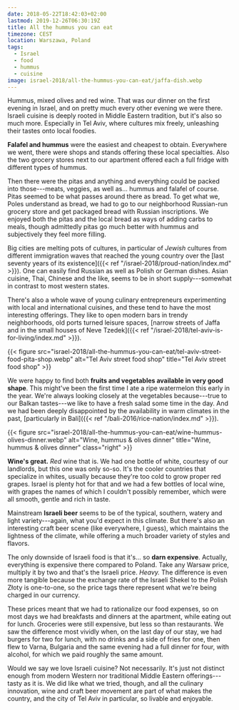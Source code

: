 ```yaml
---
date: 2018-05-22T18:42:03+02:00
lastmod: 2019-12-26T06:30:19Z
title: All the hummus you can eat
timezone: CEST
location: Warszawa, Poland
tags:
  - Israel
  - food
  - hummus
  - cuisine
image: israel-2018/all-the-hummus-you-can-eat/jaffa-dish.webp
---
```


Hummus, mixed olives and red wine. That was our dinner on the first evening in Israel, and on pretty much every other evening we were there. Israeli cuisine is deeply rooted in Middle Eastern tradition, but it's also so much more. Especially in Tel Aviv, where cultures mix freely, unleashing their tastes onto local foodies.

<!--more-->

**Falafel and hummus** were the easiest and cheapest to obtain. Everywhere we went, there were shops and stands offering these local specialties. Also the two grocery stores next to our apartment offered each a full fridge with different types of hummus.

Then there were the pitas and anything and everything could be packed into those---meats, veggies, as well as... hummus and falafel of course. Pitas seemed to be what passes around there as bread. To get what we, Poles understand as bread, we had to go to our neighborhood Russian-run grocery store and get packaged bread with Russian inscriptions. We enjoyed both the pitas and the local bread as ways of adding carbs to meals, though admittedly pitas go much better with hummus and subjectively they feel more filling.

Big cities are melting pots of cultures, in particular of *Jewish* cultures from different immigration waves that reached the young country over the [last seventy years of its existence]({{< ref "/israel-2018/proud-nation/index.md" >}}). One can easily find Russian as well as Polish or German dishes. Asian cuisine, Thai, Chinese and the like, seems to be in short supply---somewhat in contrast to most western states.

There's also a whole wave of young culinary entrepreneurs experimenting with local and international cuisines, and these tend to have the most interesting offerings. They like to open modern bars in trendy neighborhoods, old ports turned leisure spaces, [narrow streets of Jaffa and in the small houses of Neve Tzedek]({{< ref "/israel-2018/tel-aviv-is-for-living/index.md" >}}).

{{< figure src="israel-2018/all-the-hummus-you-can-eat/tel-aviv-street-food-pita-shop.webp" alt="Tel Aviv street food shop" title="Tel Aviv street food shop" >}}

We were happy to find both **fruits and vegetables available in very good shape**. This might've been the first time I ate a ripe watermelon this early in the year. We're always looking closely at the vegetables because---true to our Balkan tastes---we like to have a fresh salad some time in the day. And we had been deeply disappointed by the availability in warm climates in the past, [particularly in Bali]({{< ref "/bali-2016/rice-nation/index.md" >}}).

{{< figure src="israel-2018/all-the-hummus-you-can-eat/wine-hummus-olives-dinner.webp" alt="Wine, hummus & olives dinner" title="Wine, hummus & olives dinner" class="right" >}}

**Wine's great.** *Red* wine that is. We had one bottle of white, courtesy of our landlords, but this one was only so-so. It's the cooler countries that specialize in whites, usually because they're too cold to grow proper red grapes. Israel is plenty hot for that and we had a few bottles of local wine, with grapes the names of which I couldn't possibly remember, which were all smooth, gentle and rich in taste.

Mainstream **Israeli beer** seems to be of the typical, southern, watery and light variety---again, what you'd expect in this climate. But there's also an interesting craft beer scene (like everywhere, I guess), which maintains the lightness of the climate, while offering a much broader variety of styles and flavors.

The only downside of Israeli food is that it's... so **darn expensive**. Actually, everything is expensive there compared to Poland. Take any Warsaw price, multiply it by two and that's the Israeli price. *Heavy.* The difference is even more tangible because the exchange rate of the Israeli Shekel to the Polish Złoty is one-to-one, so the price tags there represent what we're being charged in our currency.

These prices meant that we had to rationalize our food expenses, so on most days we had breakfasts and dinners at the apartment, while eating out for lunch. Groceries were still expensive, but less so than restaurants. We saw the difference most vividly when, on the last day of our stay, we had burgers for two for lunch, with no drinks and a side of fries for one, then flew to Varna, Bulgaria and the same evening had a full dinner for four, with alcohol, for which we paid roughly the same amount.

Would we say we love Israeli cuisine? Not necessarily. It's just not distinct enough from modern Western nor traditional Middle Eastern offerings---tasty as it is. We did like what we tried, though, and all the culinary innovation, wine and craft beer movement are part of what makes the country, and the city of Tel Aviv in particular, so livable and enjoyable.

